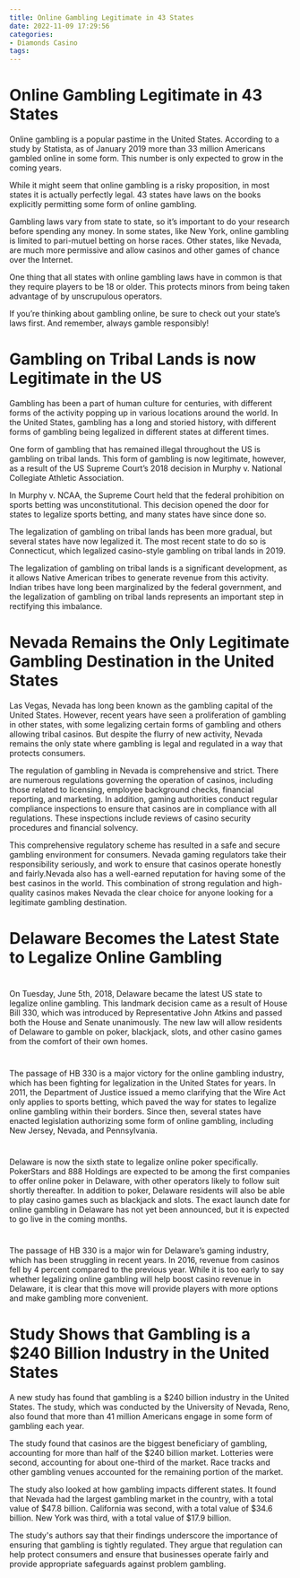 ```yaml
---
title: Online Gambling Legitimate in 43 States
date: 2022-11-09 17:29:56
categories:
- Diamonds Casino
tags:
---
```



#  Online Gambling Legitimate in 43 States

Online gambling is a popular pastime in the United States. According to a study by Statista, as of January 2019 more than 33 million Americans gambled online in some form. This number is only expected to grow in the coming years.

While it might seem that online gambling is a risky proposition, in most states it is actually perfectly legal. 43 states have laws on the books explicitly permitting some form of online gambling.

Gambling laws vary from state to state, so it’s important to do your research before spending any money. In some states, like New York, online gambling is limited to pari-mutuel betting on horse races. Other states, like Nevada, are much more permissive and allow casinos and other games of chance over the Internet.

One thing that all states with online gambling laws have in common is that they require players to be 18 or older. This protects minors from being taken advantage of by unscrupulous operators.

If you’re thinking about gambling online, be sure to check out your state’s laws first. And remember, always gamble responsibly!

#  Gambling on Tribal Lands is now Legitimate in the US

Gambling has been a part of human culture for centuries, with different forms of the activity popping up in various locations around the world. In the United States, gambling has a long and storied history, with different forms of gambling being legalized in different states at different times.

One form of gambling that has remained illegal throughout the US is gambling on tribal lands. This form of gambling is now legitimate, however, as a result of the US Supreme Court’s 2018 decision in Murphy v. National Collegiate Athletic Association.

In Murphy v. NCAA, the Supreme Court held that the federal prohibition on sports betting was unconstitutional. This decision opened the door for states to legalize sports betting, and many states have since done so.

The legalization of gambling on tribal lands has been more gradual, but several states have now legalized it. The most recent state to do so is Connecticut, which legalized casino-style gambling on tribal lands in 2019.

The legalization of gambling on tribal lands is a significant development, as it allows Native American tribes to generate revenue from this activity. Indian tribes have long been marginalized by the federal government, and the legalization of gambling on tribal lands represents an important step in rectifying this imbalance.

#  Nevada Remains the Only Legitimate Gambling Destination in the United States

Las Vegas, Nevada has long been known as the gambling capital of the United States. However, recent years have seen a proliferation of gambling in other states, with some legalizing certain forms of gambling and others allowing tribal casinos. But despite the flurry of new activity, Nevada remains the only state where gambling is legal and regulated in a way that protects consumers.

The regulation of gambling in Nevada is comprehensive and strict. There are numerous regulations governing the operation of casinos, including those related to licensing, employee background checks, financial reporting, and marketing. In addition, gaming authorities conduct regular compliance inspections to ensure that casinos are in compliance with all regulations. These inspections include reviews of casino security procedures and financial solvency.

This comprehensive regulatory scheme has resulted in a safe and secure gambling environment for consumers. Nevada gaming regulators take their responsibility seriously, and work to ensure that casinos operate honestly and fairly.Nevada also has a well-earned reputation for having some of the best casinos in the world. This combination of strong regulation and high-quality casinos makes Nevada the clear choice for anyone looking for a legitimate gambling destination.

#  Delaware Becomes the Latest State to Legalize Online Gambling

#

On Tuesday, June 5th, 2018, Delaware became the latest US state to legalize online gambling. This landmark decision came as a result of House Bill 330, which was introduced by Representative John Atkins and passed both the House and Senate unanimously. The new law will allow residents of Delaware to gamble on poker, blackjack, slots, and other casino games from the comfort of their own homes.

#

The passage of HB 330 is a major victory for the online gambling industry, which has been fighting for legalization in the United States for years. In 2011, the Department of Justice issued a memo clarifying that the Wire Act only applies to sports betting, which paved the way for states to legalize online gambling within their borders. Since then, several states have enacted legislation authorizing some form of online gambling, including New Jersey, Nevada, and Pennsylvania.

#

Delaware is now the sixth state to legalize online poker specifically. PokerStars and 888 Holdings are expected to be among the first companies to offer online poker in Delaware, with other operators likely to follow suit shortly thereafter. In addition to poker, Delaware residents will also be able to play casino games such as blackjack and slots. The exact launch date for online gambling in Delaware has not yet been announced, but it is expected to go live in the coming months.

#

The passage of HB 330 is a major win for Delaware’s gaming industry, which has been struggling in recent years. In 2016, revenue from casinos fell by 4 percent compared to the previous year. While it is too early to say whether legalizing online gambling will help boost casino revenue in Delaware, it is clear that this move will provide players with more options and make gambling more convenient.

#  Study Shows that Gambling is a $240 Billion Industry in the United States

A new study has found that gambling is a $240 billion industry in the United States. The study, which was conducted by the University of Nevada, Reno, also found that more than 41 million Americans engage in some form of gambling each year.

The study found that casinos are the biggest beneficiary of gambling, accounting for more than half of the $240 billion market. Lotteries were second, accounting for about one-third of the market. Race tracks and other gambling venues accounted for the remaining portion of the market.

The study also looked at how gambling impacts different states. It found that Nevada had the largest gambling market in the country, with a total value of $47.8 billion. California was second, with a total value of $34.6 billion. New York was third, with a total value of $17.9 billion.

The study's authors say that their findings underscore the importance of ensuring that gambling is tightly regulated. They argue that regulation can help protect consumers and ensure that businesses operate fairly and provide appropriate safeguards against problem gambling.